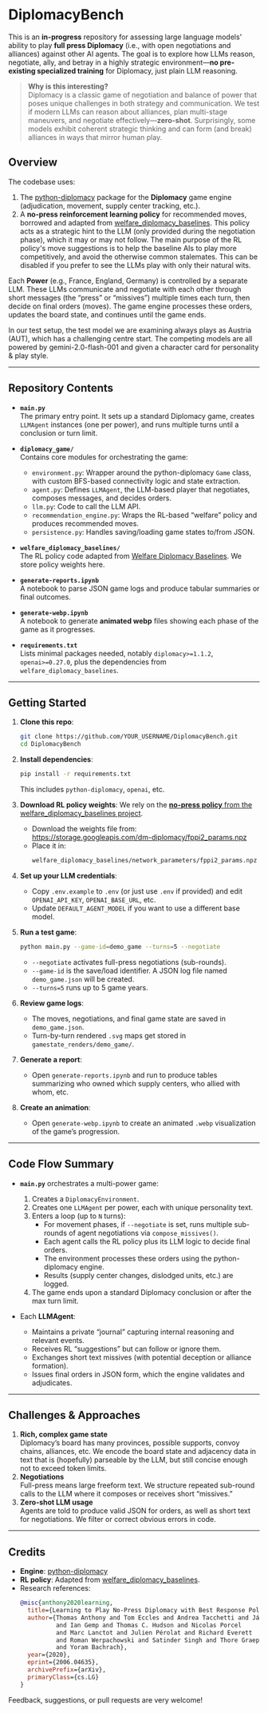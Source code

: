# DiplomacyBench

This is an **in-progress** repository for assessing large language models' ability to play **full press Diplomacy** (i.e., with open negotiations and alliances) against other AI agents. The goal is to explore how LLMs reason, negotiate, ally, and betray in a highly strategic environment—**no pre-existing specialized training** for Diplomacy, just plain LLM reasoning.

> **Why is this interesting?**  
> Diplomacy is a classic game of negotiation and balance of power that poses unique challenges in both strategy and communication. We test if modern LLMs can reason about alliances, plan multi-stage maneuvers, and negotiate effectively—**zero-shot**. Surprisingly, some models exhibit coherent strategic thinking and can form (and break) alliances in ways that mirror human play.

## Overview

The codebase uses:
1. The [python-diplomacy](https://github.com/boardgamers/diplomacy) package for the **Diplomacy** game engine (adjudication, movement, supply center tracking, etc.).
2. A **no-press reinforcement learning policy** for recommended moves, borrowed and adapted from [welfare_diplomacy_baselines](https://github.com/hannaherlebach/welfare_diplomacy_baselines). This policy acts as a strategic hint to the LLM (only provided during the negotiation phase), which it may or may not follow. The main purpose of the RL policy's move suggestions is to help the baseline AIs to play more competitively, and avoid the otherwise common stalemates. This can be disabled if you prefer to see the LLMs play with only their natural wits.

Each **Power** (e.g., France, England, Germany) is controlled by a separate LLM. These LLMs communicate and negotiate with each other through short messages (the “press” or “missives”) multiple times each turn, then decide on final orders (moves). The game engine processes these orders, updates the board state, and continues until the game ends.

In our test setup, the test model we are examining always plays as Austria (AUT), which has a challenging centre start. The competing models are all powered by gemini-2.0-flash-001 and given a character card for personality & play style.

---

## Repository Contents

- **`main.py`**  
  The primary entry point. It sets up a standard Diplomacy game, creates `LLMAgent` instances (one per power), and runs multiple turns until a conclusion or turn limit.

- **`diplomacy_game/`**  
  Contains core modules for orchestrating the game:
  - `environment.py`: Wrapper around the python-diplomacy `Game` class, with custom BFS-based connectivity logic and state extraction.  
  - `agent.py`: Defines `LLMAgent`, the LLM-based player that negotiates, composes messages, and decides orders.  
  - `llm.py`: Code to call the LLM API.  
  - `recommendation_engine.py`: Wraps the RL-based “welfare” policy and produces recommended moves.  
  - `persistence.py`: Handles saving/loading game states to/from JSON.

- **`welfare_diplomacy_baselines/`**  
  The RL policy code adapted from [Welfare Diplomacy Baselines](https://github.com/hannaherlebach/welfare_diplomacy_baselines). We store policy weights here.

- **`generate-reports.ipynb`**  
  A notebook to parse JSON game logs and produce tabular summaries or final outcomes.

- **`generate-webp.ipynb`**  
  A notebook to generate **animated webp** files showing each phase of the game as it progresses.

- **`requirements.txt`**  
  Lists minimal packages needed, notably `diplomacy>=1.1.2`, `openai>=0.27.0`, plus the dependencies from `welfare_diplomacy_baselines`.

---

## Getting Started

1. **Clone this repo**:
   ```bash
   git clone https://github.com/YOUR_USERNAME/DiplomacyBench.git
   cd DiplomacyBench
   ```

2. **Install dependencies**:
   ```bash
   pip install -r requirements.txt
   ```
   This includes `python-diplomacy`, `openai`, etc.

3. **Download RL policy weights**:
   We rely on the [**no-press policy** from the welfare_diplomacy_baselines project](https://github.com/hannaherlebach/welfare_diplomacy_baselines).  
   - Download the weights file from:  
     https://storage.googleapis.com/dm-diplomacy/fppi2_params.npz  
   - Place it in:
     ```bash
     welfare_diplomacy_baselines/network_parameters/fppi2_params.npz
     ```

4. **Set up your LLM credentials**:
   - Copy `.env.example` to `.env` (or just use `.env` if provided) and edit `OPENAI_API_KEY`, `OPENAI_BASE_URL`, etc.  
   - Update `DEFAULT_AGENT_MODEL` if you want to use a different base model.

5. **Run a test game**:
   ```bash
   python main.py --game-id=demo_game --turns=5 --negotiate
   ```
   - `--negotiate` activates full-press negotiations (sub-rounds).  
   - `--game-id` is the save/load identifier. A JSON log file named `demo_game.json` will be created.  
   - `--turns=5` runs up to 5 game years.

6. **Review game logs**:
   - The moves, negotiations, and final game state are saved in `demo_game.json`.
   - Turn-by-turn rendered `.svg` maps get stored in `gamestate_renders/demo_game/`.

7. **Generate a report**:
   - Open `generate-reports.ipynb` and run to produce tables summarizing who owned which supply centers, who allied with whom, etc.

8. **Create an animation**:
   - Open `generate-webp.ipynb` to create an animated `.webp` visualization of the game’s progression.

---

## Code Flow Summary

- **`main.py`** orchestrates a multi-power game:
  1. Creates a `DiplomacyEnvironment`.
  2. Creates one `LLMAgent` per power, each with unique personality text.
  3. Enters a loop (up to `N` turns):
     - For movement phases, if `--negotiate` is set, runs multiple sub-rounds of agent negotiations via `compose_missives()`.  
     - Each agent calls the RL policy plus its LLM logic to decide final orders.  
     - The environment processes these orders using the python-diplomacy engine.  
     - Results (supply center changes, dislodged units, etc.) are logged.
  4. The game ends upon a standard Diplomacy conclusion or after the max turn limit.

- Each **LLMAgent**:
  - Maintains a private “journal” capturing internal reasoning and relevant events.
  - Receives RL “suggestions” but can follow or ignore them.
  - Exchanges short text missives (with potential deception or alliance formation).
  - Issues final orders in JSON form, which the engine validates and adjudicates.

---

## Challenges & Approaches

1. **Rich, complex game state**  
   Diplomacy’s board has many provinces, possible supports, convoy chains, alliances, etc. We encode the board state and adjacency data in text that is (hopefully) parseable by the LLM, but still concise enough not to exceed token limits.
2. **Negotiations**  
   Full-press means large freeform text. We structure repeated sub-round calls to the LLM where it composes or receives short “missives.”  
3. **Zero-shot LLM usage**  
   Agents are told to produce valid JSON for orders, as well as short text for negotiations. We filter or correct obvious errors in code.

---

## Credits

- **Engine**: [python-diplomacy](https://github.com/boardgamers/diplomacy)  
- **RL policy**: Adapted from [welfare_diplomacy_baselines](https://github.com/hannaherlebach/welfare_diplomacy_baselines).
- Research references:
  ```bibtex
  @misc{anthony2020learning,
    title={Learning to Play No-Press Diplomacy with Best Response Policy Iteration},
    author={Thomas Anthony and Tom Eccles and Andrea Tacchetti and János Kramár
            and Ian Gemp and Thomas C. Hudson and Nicolas Porcel
            and Marc Lanctot and Julien Pérolat and Richard Everett
            and Roman Werpachowski and Satinder Singh and Thore Graepel
            and Yoram Bachrach},
    year={2020},
    eprint={2006.04635},
    archivePrefix={arXiv},
    primaryClass={cs.LG}
  }
  ```

Feedback, suggestions, or pull requests are very welcome!